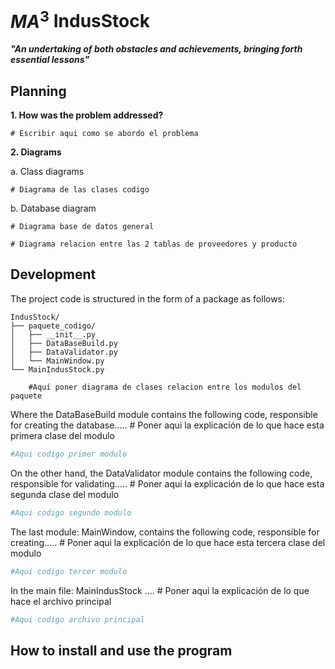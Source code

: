 # $MA^3$ IndusStock

***"An undertaking of both obstacles and achievements, bringing forth essential lessons"***

## Planning
**1. How was the problem addressed?**

```mermaid
# Escribir aqui como se abordo el problema
```

**2. Diagrams**

   a. Class diagrams

```mermaid
# Diagrama de las clases codigo
```

   b. Database diagram

```mermaid
# Diagrama base de datos general
```

```mermaid
# Diagrama relacion entre las 2 tablas de proveedores y producto
```
 
## Development

The project code is structured in the form of a package as follows:

```
IndusStock/
├── paquete_codigo/
│   ├── __init__.py
│   ├── DataBaseBuild.py
│   ├── DataValidator.py
│   └── MainWindow.py
└── MainIndusStock.py
```

```mermaid
    #Aquí poner diagrama de clases relacion entre los modulos del paquete
```

Where the DataBaseBuild module contains the following code, responsible for creating the database..... # Poner aqui la explicación de lo que hace esta primera clase del modulo

```python
#Aqui codigo primer modulo
```

On the other hand, the DataValidator module contains the following code, responsible for validating..... # Poner aqui la explicación de lo que hace esta segunda clase del modulo

```python
#Aqui codigo segundo modulo
```

The last module: MainWindow, contains the following code, responsible for creating..... # Poner aqui la explicación de lo que hace esta tercera clase del modulo

```python
#Aqui codigo tercer modulo
```

In the main file: MainIndusStock .... # Poner aqui la explicación de lo que hace el archivo principal

```python
#Aqui codigo archivo principal
```

## How to install and use the program
